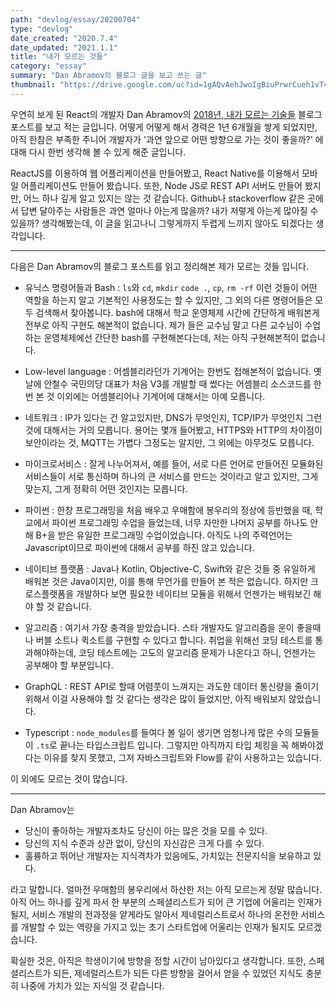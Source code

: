 ```yaml
---
path: "devlog/essay/20200704"
type: "devlog"
date_created: "2020.7.4"
date_updated: "2021.1.1"
title: "내가 모르는 것들"
category: "essay"
summary: "Dan Abramov의 블로그 글을 보고 쓰는 글"
thumbnail: "https://drive.google.com/uc?id=1gAQvAehJwoIgBiuPrwrCueh1vT4YSuNB"
---
```


 우연히 보게 된 React의 개발자 Dan Abramov의 [2018년, 내가 모르는 기술들](https://overreacted.io/ko/things-i-dont-know-as-of-2018/) 블로그 포스트를 보고 적는 글입니다. 어떻게 어떻게 해서 경력은 1년 6개월을 쌓게 되었지만, 아직 한참은 부족한 주니어 개발자가 '과연 앞으로 어떤 방향으로 가는 것이 좋을까?' 에 대해 다시 한번 생각해 볼 수 있게 해준 글입니다. 

 ReactJS를 이용하여 웹 어플리케이션을 만들어봤고, React Native를 이용해서 모바일 어플리케이션도 만들어 봤습니다. 또한, Node JS로 REST API 서버도 만들어 봤지만, 어느 하나 깊게 알고 있지는 않는 것 같습니다. Github나 stackoverflow 같은 곳에서 답변 달아주는 사람들은 과연 얼마나 아는게 많을까? 내가 저렇게 아는게 많아질 수 있을까? 생각해봤는데, 이 글을 읽고나니 그렇게까지 두렵게 느끼지 않아도 되겠다는 생각입니다.

---
다음은 Dan Abramov의 블로그 포스트를 읽고 정리해본 제가 모르는 것들 입니다.

* 유닉스 명령어들과 Bash : `ls`와 `cd`, `mkdir` `code .`, `cp`, `rm -rf` 이런 것들이 어떤 역할을 하는지 알고 기본적인 사용정도는 할 수 있지만, 그 외의 다른 명령어들은 모두 검색해서 찾아봅니다. bash에 대해서 학교 운영체제 시간에 간단하게 배워본게 전부로 아직 구현도 해본적이 없습니다. 제가 들은 교수님 말고 다른 교수님이 수업하는 운영체제에선 간단한 bash를 구현해본다는데, 저는 아직 구현해본적이 없습니다.

* Low-level language : 어셈블리라던가 기계어는 한번도 접해본적이 없습니다. 옛날에 안철수 국민의당 대표가 처음 V3를 개발할 때 썼다는 어셈블리 소스코드를 한번 본 것 이외에는 어셈블리어나 기계어에 대해서는 아예 모릅니다.

* 네트워크 : IP가 있다는 건 알고있지만, DNS가 무엇인지, TCP/IP가 무엇인지 그런 것에 대해서는 거의 모릅니다. 용어는 몇개 들어봤고, HTTPS와 HTTP의 차이점이 보안이라는 것, MQTT는 가볍다 그정도는 알지만, 그 외에는 아무것도 모릅니다.

* 마이크로서비스 : 잘게 나누어져서, 예를 들어, 서로 다른 언어로 만들어진 모듈화된 서비스들이 서로 통신하며 하나의 큰 서비스를 만드는 것이라고 알고 있지만, 그게 맞는지, 그게 정확히 어떤 것인지는 모릅니다.

* 파이썬 : 한창 프로그래밍을 처음 배우고 우매함에 봉우리의 정상에 등반했을 때, 학교에서 파이썬 프로그래밍 수업을 들었는데, 너무 자만한 나머지 공부를 하나도 안해 B+을 받은 유일한 프로그래밍 수업이었습니다. 아직도 나의 주력언어는 Javascript이므로 파이썬에 대해서 공부를 하진 않고 있습니다.

* 네이티브 플랫폼 : Java나 Kotlin, Objective-C, Swift와 같은 것들 중 유일하게 배워본 것은 Java이지만, 이를 통해 무언가를 만들어 본 적은 없습니다. 하지만 크로스플랫폼을 개발하다 보면 필요한 네이티브 모듈을 위해서 언젠가는 배워보긴 해야 할 것 같습니다.

* 알고리즘 : 여기서 가장 충격을 받았습니다. 스타 개발자도 알고리즘을 운이 좋을때나 버블 소트나 퀵소트를 구현할 수 있다고 합니다. 취업을 위해선 코딩 테스트를 통과해야하는데, 코딩 테스트에는 고도의 알고리즘 문제가 나온다고 하니, 언젠가는 공부해야 할 부분입니다.

* GraphQL : REST API로 할때 어렴풋이 느껴지는 과도한 데이터 통신량을 줄이기 위해서 이걸 사용해야 할 것 같다는 생각은 많이 들었지만, 아직 배워보지 않았습니다.

* Typescript : `node_modules`를 들여다 볼 일이 생기면 엄청나게 많은 수의 모듈들이 `.ts`로 끝나는 타입스크립트 입니다. 그렇지만 아직까지 타입 체킹을 꼭 해봐야겠다는 이유를 찾지 못했고, 그저 자바스크립트와 Flow를 같이 사용하고는 있습니다.

 이 외에도 모르는 것이 많습니다.

---
 Dan Abramov는 

- 당신이 좋아하는 개발자조차도 당신이 아는 많은 것을 모를 수 있다.
- 당신의 지식 수준과 상관 없이, 당신의 자신감은 크게 다를 수 있다.
- 훌륭하고 뛰어난 개발자는 지식격차가 있음에도, 가치있는 전문지식을 보유하고 있다.

라고 말합니다. 얼마전 우매함의 봉우리에서 하산한 저는 아직 모르는게 정말 많습니다. 아직 어느 하나를 깊게 파서 한 부분의 스페셜리스트가 되어 큰 기업에 어울리는 인재가 될지, 서비스 개발의 전과정을 얕게라도 알아서 제네럴리스트로서 하나의 온전한 서비스를 개발할 수 있는 역량을 가지고 있는 초기 스타트업에 어울리는 인재가 될지도 모르겠습니다.

 확실한 것은, 아직은 학생이기에 방향을 정할 시간이 남아있다고 생각합니다. 또한, 스페셜리스트가 되든, 제네럴리스트가 되든 다른 방향을 걸어서 얻을 수 있었던 지식도 충분히 나중에 가치가 있는 지식일 것 같습니다.